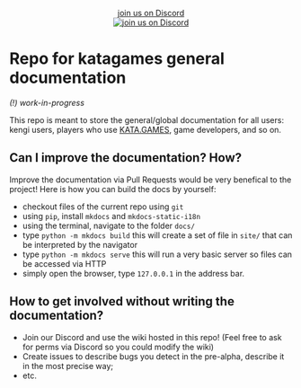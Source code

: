 
<p align="center">
  <a href="https://discord.gg/SHdJhcWvQD">join us on Discord<br>
    <img alt="join us on Discord" src="https://img.shields.io/discord/876813074894561300.svg?label=&logo=discord&logoColor=ffffff&color=7389D8&labelColor=6A7EC2">
  </a>
</p>

# Repo for katagames general documentation

_(!) work-in-progress_

This repo is meant to store the general/global documentation for all users:
kengi users, players who use [KATA.GAMES](https://kata.games), game developers, and so on.

## Can I improve the documentation? How?
 
Improve the documentation via Pull Requests would be very benefical to the project!
Here is how you can build the docs by yourself:
* checkout files of the current repo using `git` 
* using `pip`, install `mkdocs` and `mkdocs-static-i18n`
* using the terminal, navigate to the folder `docs/`
* type `python -m mkdocs build` this will create a set of file in `site/` that can be interpreted by the navigator
* type `python -m mkdocs serve` this will run a very basic server so files can be accessed via HTTP
* simply open the browser, type `127.0.0.1` in the address bar.


## How to get involved without writing the documentation?

- Join our Discord and use the wiki hosted in this repo!
(Feel free to ask for perms via Discord so you could modify the wiki)
- Create issues to describe bugs you detect in the pre-alpha, describe it in the most precise way;
- etc.
